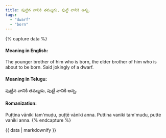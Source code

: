 ```yaml
---
title: పుట్టిన వానికి తమ్ముడు, పుట్టే వానికి అన్న.
tags:
  - "dwarf"
  - "born"
---
```


{% capture data %}
#### Meaning in English:
The younger brother of him who is born, the elder brother of him who is about to be born.
Said jokingly of a dwarf.

#### Meaning in Telugu:
పుట్టిన వానికి తమ్ముడు, పుట్టే వానికి అన్న.

#### Romanization:
Puṭṭina vāniki tam'muḍu, puṭṭē vāniki anna.
Puttina vaniki tam'mudu, putte vaniki anna.
{% endcapture %}

{{ data | markdownify }}

